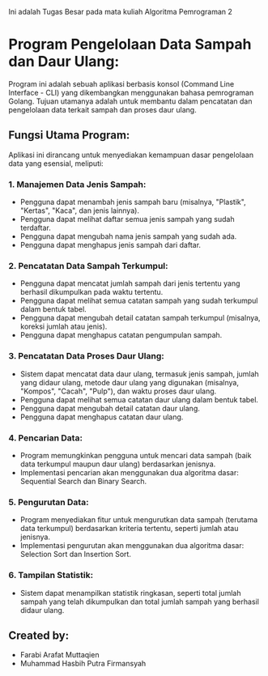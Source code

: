Ini adalah Tugas Besar pada mata kuliah Algoritma Pemrograman 2

# Program Pengelolaan Data Sampah dan Daur Ulang:
Program ini adalah sebuah aplikasi berbasis konsol (Command Line Interface - CLI) yang dikembangkan menggunakan bahasa pemrograman Golang. Tujuan utamanya adalah untuk membantu dalam pencatatan dan pengelolaan data terkait sampah dan proses daur ulang.


## Fungsi Utama Program:
Aplikasi ini dirancang untuk menyediakan kemampuan dasar pengelolaan data yang esensial, meliputi:
### 1. Manajemen Data Jenis Sampah:
- Pengguna dapat menambah jenis sampah baru (misalnya, "Plastik", "Kertas", "Kaca", dan jenis lainnya).
- Pengguna dapat melihat daftar semua jenis sampah yang sudah terdaftar.
- Pengguna dapat mengubah nama jenis sampah yang sudah ada.
- Pengguna dapat menghapus jenis sampah dari daftar.

### 2. Pencatatan Data Sampah Terkumpul:
- Pengguna dapat mencatat jumlah sampah dari jenis tertentu yang berhasil dikumpulkan pada waktu tertentu.
- Pengguna dapat melihat semua catatan sampah yang sudah terkumpul dalam bentuk tabel.
- Pengguna dapat mengubah detail catatan sampah terkumpul (misalnya, koreksi jumlah atau jenis).
- Pengguna dapat menghapus catatan pengumpulan sampah.

### 3. Pencatatan Data Proses Daur Ulang:
- Sistem dapat mencatat data daur ulang, termasuk jenis sampah, jumlah yang didaur ulang, metode daur ulang yang digunakan (misalnya, "Kompos", "Cacah", "Pulp"), dan waktu proses daur ulang.
- Pengguna dapat melihat semua catatan daur ulang dalam bentuk tabel.
- Pengguna dapat mengubah detail catatan daur ulang.
- Pengguna dapat menghapus catatan daur ulang.

### 4. Pencarian Data:
- Program memungkinkan pengguna untuk mencari data sampah (baik data terkumpul maupun daur ulang) berdasarkan jenisnya.
- Implementasi pencarian akan menggunakan dua algoritma dasar: Sequential Search dan Binary Search.

### 5. Pengurutan Data:

- Program menyediakan fitur untuk mengurutkan data sampah (terutama data terkumpul) berdasarkan kriteria tertentu, seperti jumlah atau jenisnya.
- Implementasi pengurutan akan menggunakan dua algoritma dasar: Selection Sort dan Insertion Sort.

### 6. Tampilan Statistik:
- Sistem dapat menampilkan statistik ringkasan, seperti total jumlah sampah yang telah dikumpulkan dan total jumlah sampah yang berhasil didaur ulang.

Created by:
-----------
- Farabi Arafat Muttaqien
- Muhammad Hasbih Putra Firmansyah

